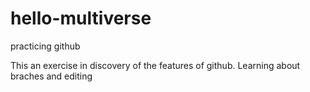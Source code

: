 # hello-multiverse
practicing github

This an exercise in discovery of the features of github. Learning about braches and editing
